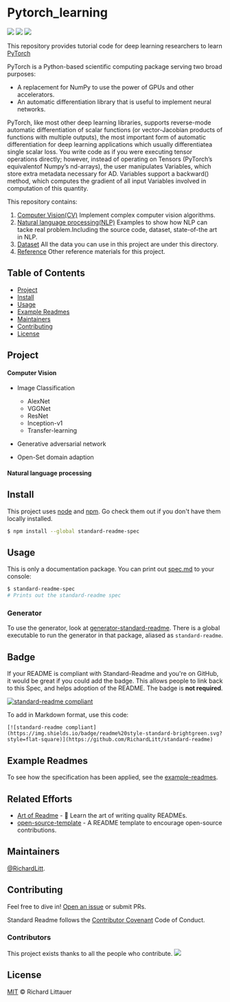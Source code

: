 
# Pytorch_learning


[![](https://img.shields.io/badge/version-1.0.0-brightgreen.svg)](https://github.com/bruce1408/Pytorch_learning)
![](https://img.shields.io/badge/platform-pytorch-brightgreen.svg)
![](https://img.shields.io/badge/python-3.7-blue.svg)


This repository provides tutorial code for deep learning researchers to learn [PyTorch](https://pytorch.org/)

PyTorch is a Python-based scientific computing package serving two broad purposes:

- A replacement for NumPy to use the power of GPUs and other accelerators.
- An automatic differentiation library that is useful to implement neural networks.


PyTorch, like most other deep learning libraries, supports reverse-mode automatic differentiation of
scalar functions (or vector-Jacobian products of functions with multiple outputs), the most important form 
of automatic differentiation for deep learning applications which usually differentiatea single scalar loss.
You write code as if you were executing tensor operations directly; however, 
instead of operating on Tensors (PyTorch’s equivalentof Numpy’s nd-arrays), 
the user manipulates Variables, which store extra metadata necessary for AD. Variables support a backward() method, 
which computes the gradient of all input Variables involved in computation of this quantity.


This repository contains:

1. [Computer Vision(CV)](/CV/cv.md) Implement complex computer vision algorithms.
2. [Natural language processing(NLP)](nlp.md) Examples to show how NLP can tacke real problem.Including the source code,
dataset, state-of-the art in NLP.
3. [Dataset](../data.md) All the data you can use in this project are under this directory.
4. [Reference](ref.md) Other reference materials for this project.


## Table of Contents

- [Project](#Project)
- [Install](#install)
- [Usage](#usage)
- [Example Readmes](#example-readmes)
- [Maintainers](#maintainers)
- [Contributing](#contributing)
- [License](#license)

## Project

#### Computer Vision 

- Image Classification 

    - AlexNet
    - VGGNet
    - ResNet
    - Inception-v1
    - Transfer-learning
    
- Generative adversarial network

- Open-Set domain adaption

#### Natural language processing

## Install

This project uses [node](http://nodejs.org) and [npm](https://npmjs.com). Go check them out if you don't have them locally installed.

```sh
$ npm install --global standard-readme-spec
```

## Usage

This is only a documentation package. You can print out [spec.md](spec.md) to your console:

```sh
$ standard-readme-spec
# Prints out the standard-readme spec
```

### Generator

To use the generator, look at [generator-standard-readme](https://github.com/RichardLitt/generator-standard-readme). There is a global executable to run the generator in that package, aliased as `standard-readme`.

## Badge

If your README is compliant with Standard-Readme and you're on GitHub, it would be great if you could add the badge. This allows people to link back to this Spec, and helps adoption of the README. The badge is **not required**.

[![standard-readme compliant](https://img.shields.io/badge/readme%20style-standard-brightgreen.svg?style=flat-square)](https://github.com/RichardLitt/standard-readme)

To add in Markdown format, use this code:

```
[![standard-readme compliant](https://img.shields.io/badge/readme%20style-standard-brightgreen.svg?style=flat-square)](https://github.com/RichardLitt/standard-readme)
```

## Example Readmes

To see how the specification has been applied, see the [example-readmes](example-readmes/).

## Related Efforts

- [Art of Readme](https://github.com/noffle/art-of-readme) - 💌 Learn the art of writing quality READMEs.
- [open-source-template](https://github.com/davidbgk/open-source-template/) - A README template to encourage open-source contributions.

## Maintainers

[@RichardLitt](https://github.com/RichardLitt).

## Contributing

Feel free to dive in! [Open an issue](https://github.com/RichardLitt/standard-readme/issues/new) or submit PRs.

Standard Readme follows the [Contributor Covenant](http://contributor-covenant.org/version/1/3/0/) Code of Conduct.

### Contributors

This project exists thanks to all the people who contribute. 
<a href="https://github.com/RichardLitt/standard-readme/graphs/contributors"><img src="https://opencollective.com/standard-readme/contributors.svg?width=890&button=false" /></a>


## License

[MIT](LICENSE) © Richard Littauer